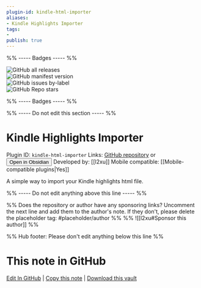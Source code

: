 ```yaml
---
plugin-id: kindle-html-importer
aliases:
- Kindle Highlights Importer
tags: 
- 
publish: true
---
```


%% ----- Badges ----- %%

![GitHub all releases](https://img.shields.io/github/downloads/l2xu/kindle_html_importer/total?color=573E7A&logo=github&style=for-the-badge)   
![GitHub manifest version](https://img.shields.io/github/manifest-json/v/l2xu/kindle_html_importer?color=573E7A&logo=github&style=for-the-badge)   
![GitHub issues by-label](https://img.shields.io/github/issues/l2xu/kindle_html_importer/help%20wanted?color=573E7A&logo=github&style=for-the-badge)   
![GitHub Repo stars](https://img.shields.io/github/stars/l2xu/kindle_html_importer?color=573E7A&logo=github&style=for-the-badge)

%% ----- Badges ----- %%

%% ----- Do not edit this section ----- %%

# Kindle Highlights Importer

Plugin ID: `kindle-html-importer`
Links: [GitHub repository](https://github.com/l2xu/kindle_html_importer) or [<button id=HH>Open in Obsidian</button>](obsidian://show-plugin?id=kindle-html-importer)
Developed by: [[l2xu]]
Mobile compatible: [[Mobile-compatible plugins|Yes]]

A simple way to import your Kindle highlights html file.

%% ----- Do not edit anything above this line ----- %% 

%% Does the repository or author have any sponsoring links? Uncomment the next line and add them to the author's note. If they don't, please delete the placeholder tag: #placeholder/author %%
%% ![[l2xu#Sponsor this author]] %%

%% Hub footer: Please don't edit anything below this line %%

# This note in GitHub

<span class="git-footer">[Edit In GitHub](https://github.dev/obsidian-community/obsidian-hub/blob/main/02%20-%20Community%20Expansions/02.05%20All%20Community%20Expansions/Plugins/kindle-html-importer.md "git-hub-edit-note") | [Copy this note](https://raw.githubusercontent.com/obsidian-community/obsidian-hub/main/02%20-%20Community%20Expansions/02.05%20All%20Community%20Expansions/Plugins/kindle-html-importer.md "git-hub-copy-note") | [Download this vault](https://github.com/obsidian-community/obsidian-hub/archive/refs/heads/main.zip "git-hub-download-vault") </span>
